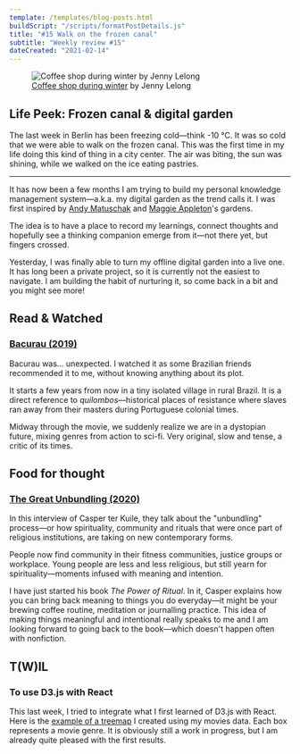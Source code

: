 ```yaml
---
template: /templates/blog-posts.html
buildScript: "/scripts/formatPostDetails.js"
title: "#15 Walk on the frozen canal"
subtitle: "Weekly review #15"
dateCreated: "2021-02-14"
---
```


<figure>
 <img src="https://cdn.dribbble.com/users/3009971/screenshots/9896423/media/4eb381a2c058c68e7dacc1225e5b37dd.gif" alt="Coffee shop during winter by Jenny Lelong" />
 <figcaption>
    <a href="https://dribbble.com/shots/9896423-Coffee-shop-during-winter">Coffee shop during winter</a> by Jenny Lelong
 </figcaption>
</figure>

## Life Peek: Frozen canal & digital garden

The last week in Berlin has been freezing cold—think -10&nbsp;°C. It was so cold that we were able to walk on the frozen canal. This was the first time in my life doing this kind of thing in a city center. The air was biting, the sun was shining, while we walked on the ice eating pastries.

---

It has now been a few months I am trying to build my personal knowledge management system—a.k.a. my digital garden as the trend calls it. I was first inspired by [Andy Matuschak](https://notes.andymatuschak.org/About_these_notes) and [Maggie Appleton](https://maggieappleton.com/garden/)'s gardens.

The idea is to have a place to record my learnings, connect thoughts and hopefully see a thinking companion emerge from it—not there yet, but fingers crossed.

Yesterday, I was finally able to turn my offline digital garden into a live one. It has long been a private project, so it is currently not the easiest to navigate. I am building the habit of nurturing it, so come back in a bit and you might see more!

## Read & Watched

### [Bacurau (2019)](https://en.wikipedia.org/wiki/Bacurau)

Bacurau was... unexpected. I watched it as some Brazilian friends recommended it to me, without knowing anything about its plot.

It starts a few years from now in a tiny isolated village in rural Brazil. It is a direct reference to _quilombos_—historical places of resistance where slaves ran away from their masters during Portuguese colonial times.

Midway through the movie, we suddenly realize we are in a dystopian future, mixing genres from action to sci-fi. Very original, slow and tense, a critic of its times.

## Food for thought

### [The Great Unbundling (2020)](https://annehelen.substack.com/p/the-great-unbundling)

In this interview of Casper ter Kuile, they talk about the "unbundling" process—or how spirituality, community and rituals that were once part of religious institutions, are taking on new contemporary forms.

People now find community in their fitness communities, justice groups or workplace. Young people are less and less religious, but still yearn for spirituality—moments infused with meaning and intention.

I have just started his book <cite>The Power of Ritual</cite>. In it, Casper explains how you can bring back meaning to things you do everyday—it might be your brewing coffee routine, meditation or journalling practice. This idea of making things meaningful and intentional really speaks to me and I am looking forward to going back to the book—which doesn't happen often with nonfiction.

## T(W)IL

### To use D3.js with React

This last week, I tried to integrate what I first learned of D3.js with React. Here is the [example of a treemap](/playground/react-d3-movie-genres) I created using my movies data. Each box represents a movie genre. It is obviously still a work in progress, but I am already quite pleased with the first results.
